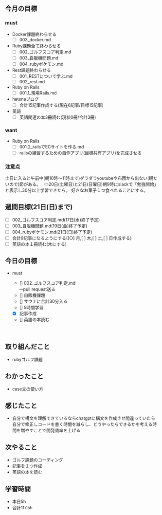 ## 今月の目標
### must
  - Docker課題終わらせる
    - [ ]  003_docker.md
  - Ruby課題全て終わらせる
    - [ ] 002_ゴルフスコア判定.md
    - [ ] 003_自販機問題.md
    - [ ] 004_rubyポケモン.md
  - Rest課題終わらせる
    - [ ] 001_RESTについて学ぶ.md
    - [ ] 002_rest.md
  - Ruby on Rails
    - [ ] 001.1_現場Rails.md
  - hatenaブログ
    - [ ]  合計15記事作成する(現在6記事/目標15記事)
  - 英語
    - [ ]  英語関連の本3冊読む(現状0冊/合計3冊)
### want
  - Ruby on Rails
    - [ ]  001.2_railsでECサイトを作る.md
    - [ ]  railsの練習するための自作アプリ(目標共有アプリ)を完成させる

   ### 注意点
土日に入ると午前中(朝10時〜11時まで)ダラダラyoutubeや布団から出ない(眠たいので)節がある。  
⇨20日(土曜日)と21日(日曜日)朝9時にslackで「勉強開始」と表示し30分以上学習できたら。
好きなお菓子１つ食べれることにする。




## 週間目標(21日(日)まで)
  - [ ] 002_ゴルフスコア判定.md(17日(水)終了予定)
  - [ ] 003_自販機問題.md(19日(金)終了予定)
  - [ ] 004_rubyポケモン.md(21日(日)終了予定)
  - [ ] 合計9記事になるようにする([○]  月,[ ]  木,[ ]  土,[ ]  日作成する)
  - [ ] 英語の本１冊読む(木にする)

## 今日の目標
- must
  - []  002_ゴルフスコア判定.md  
  ⇨pull request送る
  - []   自販機課題
  - [] サウナに合計30分入る
  - [] 5時間学習
  - [x]  記事作成
  - [] 英語の本読む

  　　
## 取り組んだこと
- rubyゴルフ課題
## わかったこと
- case文の使い方

## 感じたこと
- 自分で構文を理解できているならchatgptに構文を作成させ間違っていたら自分で修正しコードを書く時間を減らし、どうやったらできるかを考える時間を増やすことで開発効率を上げる


## 次やること
- ゴルフ課題のコーディング
- 記事を１つ作成
- 英語の本を読む

## 学習時間
- 本日5h
- 合計117.5h

